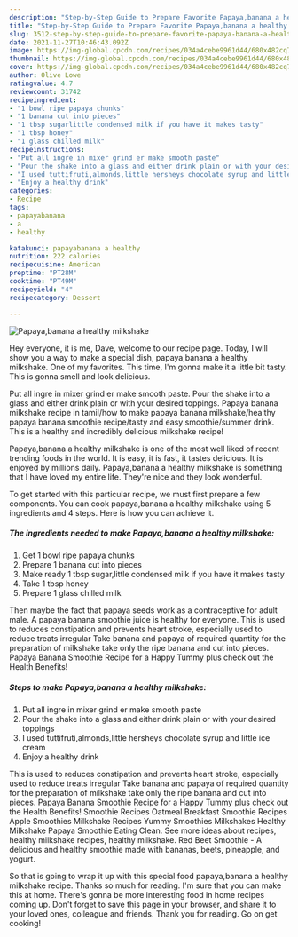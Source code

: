 ```yaml
---
description: "Step-by-Step Guide to Prepare Favorite Papaya,banana a healthy milkshake"
title: "Step-by-Step Guide to Prepare Favorite Papaya,banana a healthy milkshake"
slug: 3512-step-by-step-guide-to-prepare-favorite-papaya-banana-a-healthy-milkshake
date: 2021-11-27T10:46:43.092Z
image: https://img-global.cpcdn.com/recipes/034a4cebe9961d44/680x482cq70/papayabanana-a-healthy-milkshake-recipe-main-photo.jpg
thumbnail: https://img-global.cpcdn.com/recipes/034a4cebe9961d44/680x482cq70/papayabanana-a-healthy-milkshake-recipe-main-photo.jpg
cover: https://img-global.cpcdn.com/recipes/034a4cebe9961d44/680x482cq70/papayabanana-a-healthy-milkshake-recipe-main-photo.jpg
author: Olive Lowe
ratingvalue: 4.7
reviewcount: 31742
recipeingredient:
- "1 bowl ripe papaya chunks"
- "1 banana cut into pieces"
- "1 tbsp sugarlittle condensed milk if you have it makes tasty"
- "1 tbsp honey"
- "1 glass chilled milk"
recipeinstructions:
- "Put all ingre in mixer grind er make smooth paste"
- "Pour the shake into a glass and either drink plain or with your desired toppings"
- "I used tuttifruti,almonds,little hersheys chocolate syrup and little ice cream"
- "Enjoy a healthy drink"
categories:
- Recipe
tags:
- papayabanana
- a
- healthy

katakunci: papayabanana a healthy 
nutrition: 222 calories
recipecuisine: American
preptime: "PT28M"
cooktime: "PT49M"
recipeyield: "4"
recipecategory: Dessert

---
```



![Papaya,banana a healthy milkshake](https://img-global.cpcdn.com/recipes/034a4cebe9961d44/680x482cq70/papayabanana-a-healthy-milkshake-recipe-main-photo.jpg)

Hey everyone, it is me, Dave, welcome to our recipe page. Today, I will show you a way to make a special dish, papaya,banana a healthy milkshake. One of my favorites. This time, I'm gonna make it a little bit tasty. This is gonna smell and look delicious.

Put all ingre in mixer grind er make smooth paste. Pour the shake into a glass and either drink plain or with your desired toppings. Papaya banana milkshake recipe in tamil/how to make papaya banana milkshake/healthy papaya banana smoothie recipe/tasty and easy smoothie/summer drink. This is a healthy and incredibly delicious milkshake recipe!

Papaya,banana a healthy milkshake is one of the most well liked of recent trending foods in the world. It is easy, it is fast, it tastes delicious. It is enjoyed by millions daily. Papaya,banana a healthy milkshake is something that I have loved my entire life. They're nice and they look wonderful.


To get started with this particular recipe, we must first prepare a few components. You can cook papaya,banana a healthy milkshake using 5 ingredients and 4 steps. Here is how you can achieve it.

<!--inarticleads1-->

##### The ingredients needed to make Papaya,banana a healthy milkshake:

1. Get 1 bowl ripe papaya chunks
1. Prepare 1 banana cut into pieces
1. Make ready 1 tbsp sugar,little condensed milk if you have it makes tasty
1. Take 1 tbsp honey
1. Prepare 1 glass chilled milk


Then maybe the fact that papaya seeds work as a contraceptive for adult male. A papaya banana smoothie juice is healthy for everyone. This is used to reduces constipation and prevents heart stroke, especially used to reduce treats irregular Take banana and papaya of required quantity for the preparation of milkshake take only the ripe banana and cut into pieces. Papaya Banana Smoothie Recipe for a Happy Tummy plus check out the Health Benefits! 

<!--inarticleads2-->

##### Steps to make Papaya,banana a healthy milkshake:

1. Put all ingre in mixer grind er make smooth paste
1. Pour the shake into a glass and either drink plain or with your desired toppings
1. I used tuttifruti,almonds,little hersheys chocolate syrup and little ice cream
1. Enjoy a healthy drink


This is used to reduces constipation and prevents heart stroke, especially used to reduce treats irregular Take banana and papaya of required quantity for the preparation of milkshake take only the ripe banana and cut into pieces. Papaya Banana Smoothie Recipe for a Happy Tummy plus check out the Health Benefits! Smoothie Recipes Oatmeal Breakfast Smoothie Recipes Apple Smoothies Milkshake Recipes Yummy Smoothies Milkshakes Healthy Milkshake Papaya Smoothie Eating Clean. See more ideas about recipes, healthy milkshake recipes, healthy milkshake. Red Beet Smoothie - A delicious and healthy smoothie made with bananas, beets, pineapple, and yogurt. 

So that is going to wrap it up with this special food papaya,banana a healthy milkshake recipe. Thanks so much for reading. I'm sure that you can make this at home. There's gonna be more interesting food in home recipes coming up. Don't forget to save this page in your browser, and share it to your loved ones, colleague and friends. Thank you for reading. Go on get cooking!
